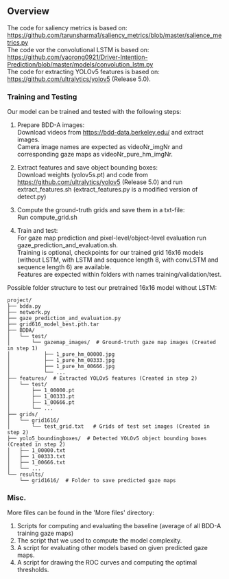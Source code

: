 ## Overview
The code for saliency metrics is based on: https://github.com/tarunsharma1/saliency_metrics/blob/master/salience_metrics.py   
The code vor the convolutional LSTM is based on: https://github.com/yaorong0921/Driver-Intention-Prediction/blob/master/models/convolution_lstm.py   
The code for extracting YOLOv5 features is based on:  https://github.com/ultralytics/yolov5 (Release 5.0).  

### Training and Testing
Our model can be trained and tested with the following steps:

1. Prepare BDD-A images:  
Download videos from https://bdd-data.berkeley.edu/ and extract images.   
Camera image names are expected as videoNr_imgNr and corresponding gaze maps as videoNr_pure_hm_imgNr.

2. Extract features and save object bounding boxes:  
Download weights (yolov5s.pt) and code from https://github.com/ultralytics/yolov5 (Release 5.0) and run extract_features.sh
(extract_features.py is a modified version of detect.py)

3. Compute the ground-truth grids and save them in a txt-file:  
Run compute_grid.sh

4. Train and test:  
For gaze map prediction and pixel-level/object-level evaluation run gaze_prediction_and_evaluation.sh.  
Training is optional, checkpoints for our trained grid 16x16 models (without LSTM, with LSTM and sequence length 8, with convLSTM and sequence length 6) are available.      
Features are expected within folders with names training/validation/test.   


Possible folder structure to test our pretrained 16x16 model without LSTM:  
```
project/  
├── bdda.py   
├── network.py   
├── gaze_prediction_and_evaluation.py   
├── grid616_model_best.pth.tar  
├── BDDA/   
│   └── test/   
│       └── gazemap_images/  # Ground-truth gaze map images (Created in step 1)  
│           ├── 1_pure_hm_00000.jpg  
│           ├── 1_pure_hm_00333.jpg  
│           ├── 1_pure_hm_00666.jpg  
│           └── ...  
├── features/  # Extracted YOLOv5 features (Created in step 2)  
│   └── test/  
│       ├── 1_00000.pt  
│       ├── 1_00333.pt  
│       ├── 1_00666.pt  
│       └── ...  
├── grids/  
│   └── grid1616/  
│       └── test_grid.txt   # Grids of test set images (Created in step 2)  
├── yolo5_boundingboxes/  # Detected YOLOv5 object bounding boxes (Created in step 2)  
│   ├── 1_00000.txt  
│   ├── 1_00333.txt  
│   ├── 1_00666.txt  
│   └── ...  
└── results/   
    └── grid1616/  # Folder to save predicted gaze maps     
```



### Misc.
More files can be found in the 'More files' directory:  
1. Scripts for computing and evaluating the baseline (average of all BDD-A training gaze maps)  
2. The script that we used to compute the model complexity.  
3. A script for evaluating other models based on given predicted gaze maps.  
4. A script for drawing the ROC curves and computing the optimal thresholds.  
